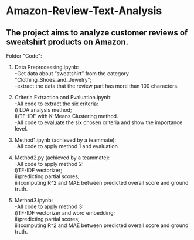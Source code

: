 # Amazon-Review-Text-Analysis

## The project aims to analyze customer reviews of sweatshirt products on Amazon.



Folder "Code":  
1. Data Preprocessing.ipynb:  
        -Get data about “sweatshirt” from the category "Clothing_Shoes_and_Jewelry";  
        -extract the data that the review part has more than 100 characters.  


2. Criteria Extraction and Evaluation.ipynb:  
        -All code to extract the six criteria:  
                i) LDA analysis method;                                                                              
		ii)TF-IDF with K-Means Clustering method.  
        -All code to evaluate the six chosen criteria and show the importance level. 


3. Method1.ipynb (achieved by a teammate):  
        -All code to apply method 1 and evaluation. 


4. Method2.py (achieved by a teammate):  
        -All code to apply method 2:  
                i)TF-IDF vectorizer;  
		ii)predicting partial scores;  
		iii)computing R^2 and MAE between predicted overall score and ground truth.  
                                                                                                 
5. Method3.ipynb:  
        -All code to apply method 3:  
		i)TF-IDF vectorizer and word embedding;  
		ii)predicting partial scores;  
		iii)computing R^2 and MAE between predicted overall score and ground truth.  
